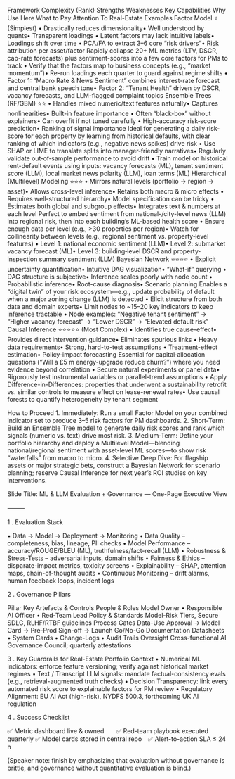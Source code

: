 Framework
Complexity (Rank)
Strengths
Weaknesses
Key Capabilities
Why Use Here
What to Pay Attention To
Real-Estate Examples
Factor Model
⭐️ (Simplest)
• Drastically reduces dimensionality• Well understood by quants• Transparent loadings
• Latent factors may lack intuitive labels• Loadings shift over time
• PCA/FA to extract 3–6 core “risk drivers”• Risk attribution per asset/factor
Rapidly collapse 20+ ML metrics (LTV, DSCR, cap-rate forecasts) plus sentiment-scores into a few core factors for PMs to track
• Verify that the factors map to business concepts (e.g., “market momentum”)• Re-run loadings each quarter to guard against regime shifts
• Factor 1: “Macro Rate & News Sentiment” combines interest-rate forecast and central bank speech tone• Factor 2: “Tenant Health” driven by DSCR, vacancy forecasts, and LLM-flagged complaint topics
Ensemble Trees (RF/GBM)
⭐️⭐️
• Handles mixed numeric/text features naturally• Captures nonlinearities• Built-in feature importance
• Often “black-box” without explainers• Can overfit if not tuned carefully
• High-accuracy risk‐score prediction• Ranking of signal importance
Ideal for generating a daily risk‐score for each property by learning from historical defaults, with clear ranking of which indicators (e.g., negative news spikes) drive risk
• Use SHAP or LIME to translate splits into manager‐friendly narratives• Regularly validate out‐of‐sample performance to avoid drift
• Train model on historical rent-default events using inputs: vacancy forecasts (ML), tenant sentiment score (LLM), local market news polarity (LLM), loan terms (ML)
Hierarchical (Multilevel) Modeling
⭐️⭐️⭐️
• Mirrors natural levels (portfolio → region → asset)• Allows cross-level inference• Retains both macro & micro effects
• Requires well-structured hierarchy• Model specification can be tricky
• Estimates both global and subgroup effects• Integrates text & numbers at each level
Perfect to embed sentiment from national-/city-level news (LLM) into regional risk, then into each building’s ML-based health score
• Ensure enough data per level (e.g., >30 properties per region)• Watch for collinearity between levels (e.g., regional sentiment vs. property‐level features)
• Level 1: national economic sentiment (LLM)• Level 2: submarket vacancy forecast (ML)• Level 3: building‐level DSCR and property‐inspection summary sentiment (LLM)
Bayesian Network
⭐️⭐️⭐️⭐️
• Explicit uncertainty quantification• Intuitive DAG visualization• “What-if” querying
• DAG structure is subjective• Inference scales poorly with node count
• Probabilistic inference• Root-cause diagnosis• Scenario planning
Enables a “digital twin” of your risk ecosystem—e.g., update probability of default when a major zoning change (LLM) is detected
• Elicit structure from both data and domain experts• Limit nodes to ~15–20 key indicators to keep inference tractable
• Node examples: “Negative tenant sentiment” → “Higher vacancy forecast” → “Lower DSCR” → “Elevated default risk”
Causal Inference
⭐️⭐️⭐️⭐️⭐️ (Most Complex)
• Identifies true cause-effect• Provides direct intervention guidance• Eliminates spurious links
• Heavy data requirements• Strong, hard-to-test assumptions
• Treatment-effect estimation• Policy-impact forecasting
Essential for capital‐allocation questions (“Will a £5 m energy-upgrade reduce churn?”) where you need evidence beyond correlation
• Secure natural experiments or panel data• Rigorously test instrumental variables or parallel-trend assumptions
• Apply Difference-in-Differences: properties that underwent a sustainability retrofit vs. similar controls to measure effect on lease-renewal rates• Use causal forests to quantify heterogeneity by tenant segment


How to Proceed
	1.	Immediately: Run a small Factor Model on your combined indicator set to produce 3–5 risk factors for PM dashboards.
	2.	Short‐Term: Build an Ensemble Tree model to generate daily risk scores and rank which signals (numeric vs. text) drive most risk.
	3.	Medium‐Term: Define your portfolio hierarchy and deploy a Multilevel Model—blending national/regional sentiment with asset-level ML scores—to show risk “waterfalls” from macro to micro.
	4.	Selective Deep Dive: For flagship assets or major strategic bets, construct a Bayesian Network for scenario planning; reserve Causal Inference for next year’s ROI studies on key interventions.



Slide Title: ML & LLM Evaluation + Governance ― One-Page Executive View

⸻

1 . Evaluation Stack

▪ Data → Model → Deployment → Monitoring
	•	Data Quality – completeness, bias, lineage, PII checks
	•	Model Performance – accuracy/ROUGE/BLEU (ML), truthfulness/fact-recall (LLM)
	•	Robustness & Stress-Tests – adversarial inputs, domain shifts
	•	Fairness & Ethics – disparate-impact metrics, toxicity screens
	•	Explainability – SHAP, attention maps, chain-of-thought audits
	•	Continuous Monitoring – drift alarms, human feedback loops, incident logs

2 . Governance Pillars

Pillar	Key Artefacts & Controls
People & Roles	Model Owner • Responsible AI Officer • Red-Team Lead
Policy & Standards	Model-Risk Tiers, Secure SDLC, RLHF/RTBF guidelines
Process Gates	Data-Use Approval → Model Card → Pre-Prod Sign-off → Launch Go/No-Go
Documentation	Datasheets • System Cards • Change-Logs • Audit Trails
Oversight	Cross-functional AI Governance Council; quarterly attestations

3 . Key Guardrails for Real-Estate Portfolio Context
	•	Numerical ML indicators: enforce feature versioning; verify against historical market regimes
	•	Text / Transcript LLM signals: mandate factual-consistency evals (e.g., retrieval-augmented truth checks)
	•	Decision Transparency: link every automated risk score to explainable factors for PM review
	•	Regulatory Alignment: EU AI Act (high-risk), NYDFS 500.3, forthcoming UK AI regulation

4 . Success Checklist

✅  Metric dashboard live & owned  ✅  Red-team playbook executed quarterly
✅  Model cards stored in central repo ✅  Alert-to-action SLA ≤ 24 h

(Speaker note: finish by emphasizing that evaluation without governance is brittle, and governance without quantitative evaluation is blind.)
